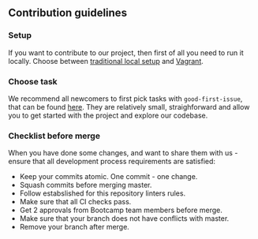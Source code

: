 ## Contribution guidelines

### Setup
If you want to contribute to our project, then first of all you need to run it locally.
Choose between [traditional local setup](https://github.com/howtohireme/give-me-poc/blob/master/docs/getting_started.md#to-run-the-application-natively) and [Vagrant](https://github.com/howtohireme/give-me-poc/blob/master/vagrant/README.md).

### Choose task
We recommend all newcomers to first pick tasks with `good-first-issue`, that can be found [here](https://github.com/howtohireme/give-me-poc/issues?q=is%3Aopen+is%3Aissue+label%3A%22good+first+issue%22).
They are relatively small, straighforward and allow you to get started with the project and explore our codebase.

### Checklist before merge
When you have done some changes, and want to share them with us - ensure that all development process requirements are satisfied:

* Keep your commits atomic. One commit - one change.
* Squash commits before merging master.
* Follow estabslished for this repository linters rules.
* Make sure that all CI checks pass.
* Get 2 approvals from Bootcamp team members before merge.
* Make sure that your branch does not have conflicts with master.
* Remove your branch after merge.
